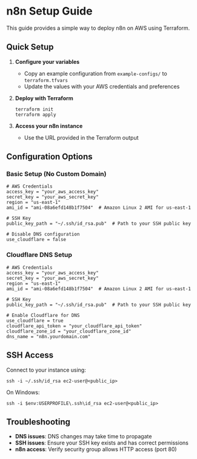 # n8n Setup Guide

This guide provides a simple way to deploy n8n on AWS using Terraform.

## Quick Setup

1. **Configure your variables**
   - Copy an example configuration from `example-configs/` to `terraform.tfvars`
   - Update the values with your AWS credentials and preferences

2. **Deploy with Terraform**
   ```
   terraform init
   terraform apply
   ```

3. **Access your n8n instance**
   - Use the URL provided in the Terraform output

## Configuration Options

### Basic Setup (No Custom Domain)

```
# AWS Credentials
access_key = "your_aws_access_key"
secret_key = "your_aws_secret_key"
region = "us-east-1"
ami_id = "ami-08a6efd148b1f7504"  # Amazon Linux 2 AMI for us-east-1

# SSH Key
public_key_path = "~/.ssh/id_rsa.pub"  # Path to your SSH public key

# Disable DNS configuration
use_cloudflare = false
```

### Cloudflare DNS Setup

```
# AWS Credentials
access_key = "your_aws_access_key"
secret_key = "your_aws_secret_key"
region = "us-east-1"
ami_id = "ami-08a6efd148b1f7504"  # Amazon Linux 2 AMI for us-east-1

# SSH Key
public_key_path = "~/.ssh/id_rsa.pub"  # Path to your SSH public key

# Enable Cloudflare for DNS
use_cloudflare = true
cloudflare_api_token = "your_cloudflare_api_token"
cloudflare_zone_id = "your_cloudflare_zone_id"
dns_name = "n8n.yourdomain.com"
```

## SSH Access

Connect to your instance using:
```
ssh -i ~/.ssh/id_rsa ec2-user@<public_ip>
```

On Windows:
```
ssh -i $env:USERPROFILE\.ssh\id_rsa ec2-user@<public_ip>
```

## Troubleshooting

- **DNS issues**: DNS changes may take time to propagate
- **SSH issues**: Ensure your SSH key exists and has correct permissions
- **n8n access**: Verify security group allows HTTP access (port 80)